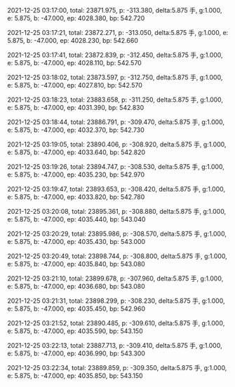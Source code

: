 2021-12-25 03:17:00, total: 23871.975, p: -313.380, delta:5.875 手, g:1.000, e: 5.875, b: -47.000, ep: 4028.380, bp: 542.720

2021-12-25 03:17:21, total: 23872.271, p: -313.050, delta:5.875 手, g:1.000, e: 5.875, b: -47.000, ep: 4028.230, bp: 542.660

2021-12-25 03:17:41, total: 23872.839, p: -312.450, delta:5.875 手, g:1.000, e: 5.875, b: -47.000, ep: 4028.110, bp: 542.570

2021-12-25 03:18:02, total: 23873.597, p: -312.750, delta:5.875 手, g:1.000, e: 5.875, b: -47.000, ep: 4027.810, bp: 542.570

2021-12-25 03:18:23, total: 23883.658, p: -311.250, delta:5.875 手, g:1.000, e: 5.875, b: -47.000, ep: 4031.390, bp: 542.830

2021-12-25 03:18:44, total: 23886.791, p: -309.470, delta:5.875 手, g:1.000, e: 5.875, b: -47.000, ep: 4032.370, bp: 542.730

2021-12-25 03:19:05, total: 23890.406, p: -308.920, delta:5.875 手, g:1.000, e: 5.875, b: -47.000, ep: 4033.640, bp: 542.820

2021-12-25 03:19:26, total: 23894.747, p: -308.530, delta:5.875 手, g:1.000, e: 5.875, b: -47.000, ep: 4035.230, bp: 542.970

2021-12-25 03:19:47, total: 23893.653, p: -308.420, delta:5.875 手, g:1.000, e: 5.875, b: -47.000, ep: 4033.820, bp: 542.780

2021-12-25 03:20:08, total: 23895.361, p: -308.880, delta:5.875 手, g:1.000, e: 5.875, b: -47.000, ep: 4035.440, bp: 543.040

2021-12-25 03:20:29, total: 23895.986, p: -308.570, delta:5.875 手, g:1.000, e: 5.875, b: -47.000, ep: 4035.430, bp: 543.000

2021-12-25 03:20:49, total: 23898.744, p: -308.800, delta:5.875 手, g:1.000, e: 5.875, b: -47.000, ep: 4035.840, bp: 543.080

2021-12-25 03:21:10, total: 23899.678, p: -307.960, delta:5.875 手, g:1.000, e: 5.875, b: -47.000, ep: 4036.680, bp: 543.080

2021-12-25 03:21:31, total: 23898.299, p: -308.230, delta:5.875 手, g:1.000, e: 5.875, b: -47.000, ep: 4035.450, bp: 542.960

2021-12-25 03:21:52, total: 23890.485, p: -309.610, delta:5.875 手, g:1.000, e: 5.875, b: -47.000, ep: 4035.590, bp: 543.150

2021-12-25 03:22:13, total: 23887.713, p: -309.410, delta:5.875 手, g:1.000, e: 5.875, b: -47.000, ep: 4036.990, bp: 543.300

2021-12-25 03:22:34, total: 23889.859, p: -309.350, delta:5.875 手, g:1.000, e: 5.875, b: -47.000, ep: 4035.850, bp: 543.150